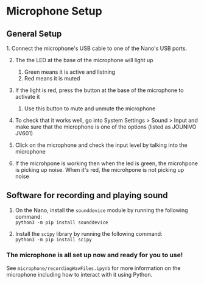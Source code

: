 <h1>Microphone Setup</h1>

<h2>General Setup</h2>
1. Connect the microphone's USB cable to one of the Nano's USB ports.

2. The the LED at the base of the microphone will light up
    1. Green means it is active and listning
    2. Red means it is muted

3. If the light is red, press the button at the base of the microphone to activate it
    1. Use this button to mute and unmute the microphone

4. To check that it works well, go into System Settings > Sound > Input and make sure that the microphone is one of the options (listed as JOUNIVO JV601)

5. Click on the microphone and check the input level by talking into the microphone

6. If the microhpone is working then when the led is green, the microhpone is picking up noise. When it's red, the microhpone is not picking up noise

<h2>Software for recording and playing sound</h2>

1. On the Nano, install the `sounddevice` module by running the following command:   
  `python3 -m pip install sounddevice`
  
2. Install the `scipy` library by running the following command:  
  `python3 -m pip install scipy`
  
  <h3>The microphone is all set up now and ready for you to use!</h3>
  
  See `microphone/recordingWavFiles.ipynb` for more information on the microphone including how to interact with it using Python.
  
  

